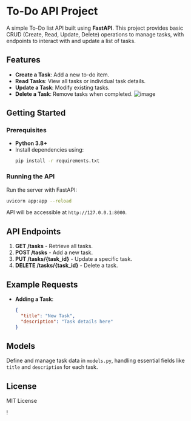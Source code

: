 # To-Do API Project

A simple To-Do list API built using **FastAPI**. This project provides basic CRUD (Create, Read, Update, Delete) operations to manage tasks, with endpoints to interact with and update a list of tasks.

## Features

- **Create a Task**: Add a new to-do item.
- **Read Tasks**: View all tasks or individual task details.
- **Update a Task**: Modify existing tasks.
- **Delete a Task**: Remove tasks when completed.
![image](https://github.com/user-attachments/assets/42c9aee9-5907-4835-80a8-236828765164)

## Getting Started

### Prerequisites

- **Python 3.8+**
- Install dependencies using:
  ```bash
  pip install -r requirements.txt
  ```

### Running the API

Run the server with FastAPI:
```bash
uvicorn app:app --reload
```

API will be accessible at `http://127.0.0.1:8000`.

## API Endpoints

1. **GET /tasks** - Retrieve all tasks.
2. **POST /tasks** - Add a new task.
3. **PUT /tasks/{task_id}** - Update a specific task.
4. **DELETE /tasks/{task_id}** - Delete a task.

## Example Requests

- **Adding a Task**:
  ```json
  {
    "title": "New Task",
    "description": "Task details here"
  }
  ```

## Models

Define and manage task data in `models.py`, handling essential fields like `title` and `description` for each task.

## License

MIT License

!
